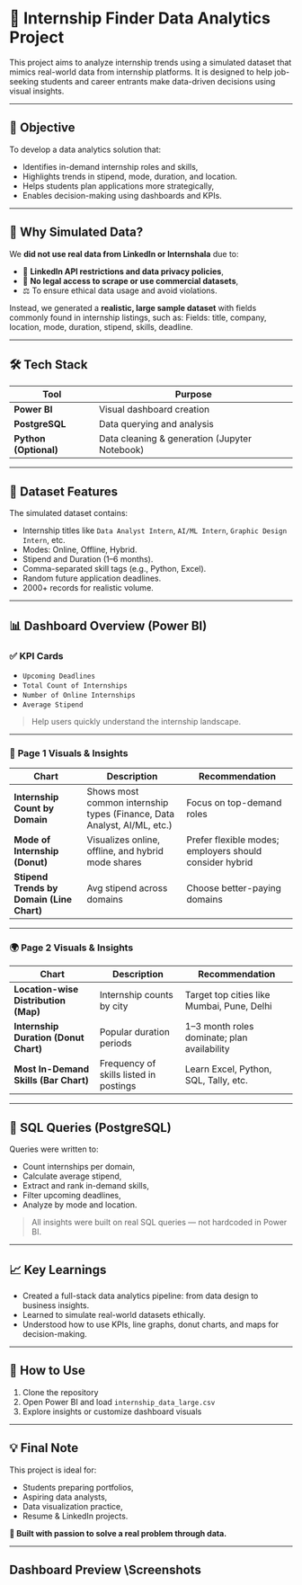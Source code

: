 # 🎯 Internship Finder Data Analytics Project

This project aims to analyze internship trends using a simulated dataset that mimics real-world data from internship platforms. It is designed to help job-seeking students and career entrants make data-driven decisions using visual insights.

---

## 📌 Objective

To develop a data analytics solution that:
- Identifies in-demand internship roles and skills,
- Highlights trends in stipend, mode, duration, and location.
- Helps students plan applications more strategically,
- Enables decision-making using dashboards and KPIs.

---

## 🧠 Why Simulated Data?

We **did not use real data from LinkedIn or Internshala** due to:
- 🔐 **LinkedIn API restrictions and data privacy policies**,
- 📵 **No legal access to scrape or use commercial datasets**,
- ⚖️ To ensure ethical data usage and avoid violations.

Instead, we generated a **realistic, large sample dataset** with fields commonly found in internship listings, such as: 
Fields: title, company, location, mode, duration, stipend, skills, deadline.


---

## 🛠️ Tech Stack

| Tool | Purpose |
|------|---------|
| **Power BI** | Visual dashboard creation |
| **PostgreSQL** | Data querying and analysis |
| **Python (Optional)** | Data cleaning & generation (Jupyter Notebook) |

---

## 📂 Dataset Features

The simulated dataset contains:
- Internship titles like `Data Analyst Intern`, `AI/ML Intern`, `Graphic Design Intern`, etc.
- Modes: Online, Offline, Hybrid.
- Stipend and Duration (1–6 months).
- Comma-separated skill tags (e.g., Python, Excel).
- Random future application deadlines.
- 2000+ records for realistic volume.

---

## 📊 Dashboard Overview (Power BI)

### ✅ **KPI Cards**
- `Upcoming Deadlines`
- `Total Count of Internships`
- `Number of Online Internships`
- `Average Stipend`

> Help users quickly understand the internship landscape.

---

### 📌 **Page 1 Visuals & Insights**

| Chart | Description | Recommendation |
|-------|-------------|----------------|
| **Internship Count by Domain** | Shows most common internship types (Finance, Data Analyst, AI/ML, etc.) | Focus on top-demand roles |
| **Mode of Internship (Donut)** | Visualizes online, offline, and hybrid mode shares | Prefer flexible modes; employers should consider hybrid |
| **Stipend Trends by Domain (Line Chart)** | Avg stipend across domains | Choose better-paying domains |

---

### 🌍 **Page 2 Visuals & Insights**

| Chart | Description | Recommendation |
|-------|-------------|----------------|
| **Location-wise Distribution (Map)** | Internship counts by city | Target top cities like Mumbai, Pune, Delhi |
| **Internship Duration (Donut Chart)** | Popular duration periods | 1–3 month roles dominate; plan availability |
| **Most In-Demand Skills (Bar Chart)** | Frequency of skills listed in postings | Learn Excel, Python, SQL, Tally, etc. |

---

## 🧩 SQL Queries (PostgreSQL)

Queries were written to:
- Count internships per domain,
- Calculate average stipend,
- Extract and rank in-demand skills,
- Filter upcoming deadlines,
- Analyze by mode and location.

> All insights were built on real SQL queries — not hardcoded in Power BI.

---

## 📈 Key Learnings

- Created a full-stack data analytics pipeline: from data design to business insights.
- Learned to simulate real-world datasets ethically.
- Understood how to use KPIs, line graphs, donut charts, and maps for decision-making.

---

## 📢 How to Use

1. Clone the repository
2. Open Power BI and load `internship_data_large.csv`
3. Explore insights or customize dashboard visuals

---

## 💡 Final Note

This project is ideal for:
- Students preparing portfolios,
- Aspiring data analysts,
- Data visualization practice,
- Resume & LinkedIn projects.

**📣 Built with passion to solve a real problem through data.**

---

## Dashboard Preview \Screenshots





